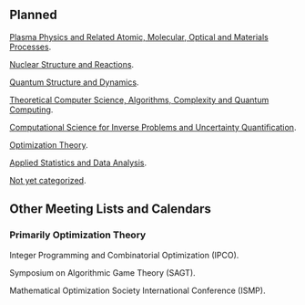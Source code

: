 <head>
  <link rel="stylesheet" href="assets/style.css">
</head>

## Planned

[Plasma Physics and Related Atomic, Molecular, Optical and Materials Processes](https://bjbraams.github.io/calendars/plasma).

[Nuclear Structure and Reactions](https://bjbraams.github.io/calendars/nuclear).

[Quantum Structure and Dynamics](https://bjbraams.github.io/calendars/qsd).

[Theoretical Computer Science, Algorithms, Complexity and Quantum Computing](https://bjbraams.github.io/calendars/tcs).

[Computational Science for Inverse Problems and Uncertainty Quantification]().

[Optimization Theory]().

[Applied Statistics and Data Analysis](https://bjbraams.github.io/calendars/stats).

[Not yet categorized](https://bjbraams.github.io/calendars/inprogress).

## Other Meeting Lists and Calendars

### Primarily Optimization Theory

Integer Programming and Combinatorial Optimization (IPCO).

Symposium on Algorithmic Game Theory (SAGT).

Mathematical Optimization Society International Conference (ISMP).
